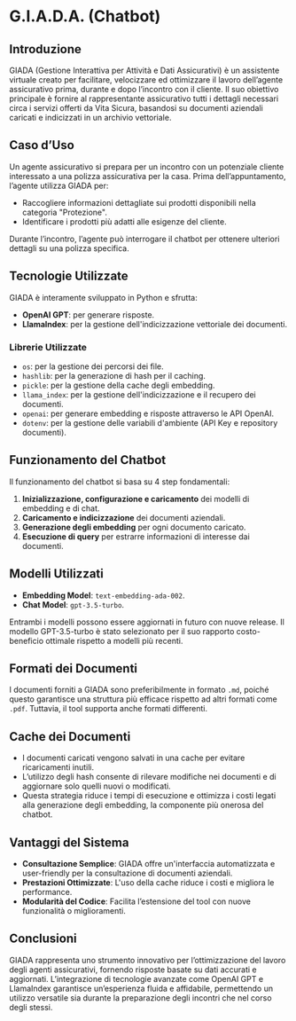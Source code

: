 # G.I.A.D.A. (Chatbot)

## Introduzione
GIADA (Gestione Interattiva per Attività e Dati Assicurativi) è un assistente virtuale creato per facilitare, velocizzare ed ottimizzare il lavoro dell’agente assicurativo prima, durante e dopo l’incontro con il cliente. Il suo obiettivo principale è fornire al rappresentante assicurativo tutti i dettagli necessari circa i servizi offerti da Vita Sicura, basandosi su documenti aziendali caricati e indicizzati in un archivio vettoriale.

## Caso d’Uso
Un agente assicurativo si prepara per un incontro con un potenziale cliente interessato a una polizza assicurativa per la casa. Prima dell’appuntamento, l’agente utilizza GIADA per:
- Raccogliere informazioni dettagliate sui prodotti disponibili nella categoria "Protezione".
- Identificare i prodotti più adatti alle esigenze del cliente.

Durante l’incontro, l’agente può interrogare il chatbot per ottenere ulteriori dettagli su una polizza specifica.

## Tecnologie Utilizzate
GIADA è interamente sviluppato in Python e sfrutta:
- **OpenAI GPT**: per generare risposte.
- **LlamaIndex**: per la gestione dell'indicizzazione vettoriale dei documenti.

### Librerie Utilizzate
- `os`: per la gestione dei percorsi dei file.
- `hashlib`: per la generazione di hash per il caching.
- `pickle`: per la gestione della cache degli embedding.
- `llama_index`: per la gestione dell'indicizzazione e il recupero dei documenti.
- `openai`: per generare embedding e risposte attraverso le API OpenAI.
- `dotenv`: per la gestione delle variabili d'ambiente (API Key e repository documenti).

## Funzionamento del Chatbot
Il funzionamento del chatbot si basa su 4 step fondamentali:
1. **Inizializzazione, configurazione e caricamento** dei modelli di embedding e di chat.
2. **Caricamento e indicizzazione** dei documenti aziendali.
3. **Generazione degli embedding** per ogni documento caricato.
4. **Esecuzione di query** per estrarre informazioni di interesse dai documenti.

## Modelli Utilizzati
- **Embedding Model**: `text-embedding-ada-002`.
- **Chat Model**: `gpt-3.5-turbo`.

Entrambi i modelli possono essere aggiornati in futuro con nuove release. Il modello GPT-3.5-turbo è stato selezionato per il suo rapporto costo-beneficio ottimale rispetto a modelli più recenti.

## Formati dei Documenti
I documenti forniti a GIADA sono preferibilmente in formato `.md`, poiché questo garantisce una struttura più efficace rispetto ad altri formati come `.pdf`. Tuttavia, il tool supporta anche formati differenti.

## Cache dei Documenti
- I documenti caricati vengono salvati in una cache per evitare ricaricamenti inutili.
- L’utilizzo degli hash consente di rilevare modifiche nei documenti e di aggiornare solo quelli nuovi o modificati.
- Questa strategia riduce i tempi di esecuzione e ottimizza i costi legati alla generazione degli embedding, la componente più onerosa del chatbot.

## Vantaggi del Sistema
- **Consultazione Semplice**: GIADA offre un'interfaccia automatizzata e user-friendly per la consultazione di documenti aziendali.
- **Prestazioni Ottimizzate**: L'uso della cache riduce i costi e migliora le performance.
- **Modularità del Codice**: Facilita l’estensione del tool con nuove funzionalità o miglioramenti.

## Conclusioni
GIADA rappresenta uno strumento innovativo per l’ottimizzazione del lavoro degli agenti assicurativi, fornendo risposte basate su dati accurati e aggiornati. L’integrazione di tecnologie avanzate come OpenAI GPT e LlamaIndex garantisce un’esperienza fluida e affidabile, permettendo un utilizzo versatile sia durante la preparazione degli incontri che nel corso degli stessi.
